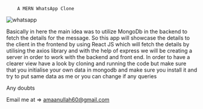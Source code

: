         A MERN WhatsApp Clone
  
  ![whatsapp](https://user-images.githubusercontent.com/72704839/208254106-c99e2ce2-e9bd-47e5-aedb-6ebc63654d28.PNG)

Basically in here the main idea was to utilize MongoDb in the backend to fetch the details for the message. So this app will showcase the details to the client in the frontend
by using React JS which will fetch the details by utilising the axios library and with the help of express we will be creating a server in order to work with the backend and front end.
In order to have a clearer view have a look by cloning and running the code but make sure that you initialise your own data in mongodb and make sure you install it and try to put same data as me
or you can change if any queries 

Any doubts

Email me at => amaanullah60@gmail.com
